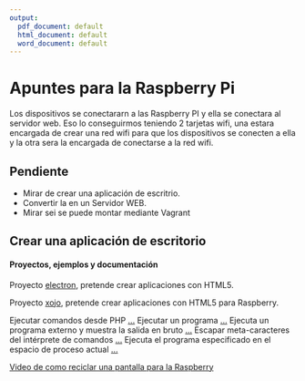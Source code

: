 ```yaml
---
output:
  pdf_document: default
  html_document: default
  word_document: default
---
```

# Apuntes para la Raspberry Pi

Los dispositivos se conectararn a las Raspberry PI y ella se conectara al servidor web.
Eso lo conseguirmos teniendo 2 tarjetas wifi, una estara encargada de crear una red wifi para que los dispositivos se conecten a ella y la otra sera la encargada de conectarse a la red wifi.




## Pendiente

*   Mirar de crear una aplicación de escritrio.
*   Convertir la en un Servidor WEB.
*   Mirar sei se puede montar mediante Vagrant

## Crear una aplicación de escritorio

#### Proyectos, ejemplos y documentación

Proyecto [electron](http://electron.atom.io/), pretende crear aplicaciones con HTML5.


Proyecto [xojo](http://www.xojo.com/), pretende crear aplicaciones con HTML5 para Raspberry.

Ejecutar comandos desde PHP [...](http://php.net/manual/es/function.shell-exec.php)
Ejecutar un programa [...](http://php.net/manual/es/function.exec.php)
Ejecuta un programa externo y muestra la salida en bruto [...](http://php.net/manual/es/function.passthru.php)
Escapar meta-caracteres del intérprete de comandos [...](http://php.net/manual/es/function.escapeshellcmd.php)
Ejecuta el programa especificado en el espacio de proceso actual [...](http://php.net/manual/es/function.pcntl-exec.php)


[Video de como reciclar una pantalla para la Raspberry](https://www.youtube.com/watch?v=qkk-JEKBNWQ)
